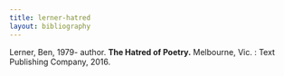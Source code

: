 ```yaml
---
title: lerner-hatred
layout: bibliography
---
```


Lerner, Ben, 1979- author. **The Hatred of Poetry.** Melbourne, Vic. : Text Publishing Company, 2016.
